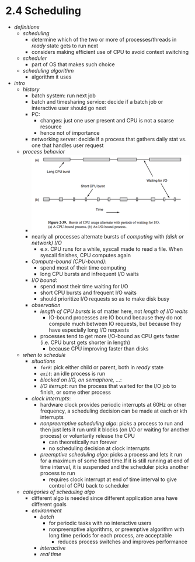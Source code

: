 

# 2.4 Scheduling 


+ _definitions_
    + _scheduling_ 
        + determine which of the two or more of processes/threads in _ready_ state gets to run next
        + considers making efficient use of CPU to avoid context switching
    + _scheduler_
        + part of OS that makes such choice 
    + _scheduling algorithm_
        + algorithm it uses 
+ _intro_ 
    + _history_
        + batch system: run next job 
        + batch and timesharing service: decide if a batch job or interactive user should go next 
        + PC: 
            + changes: just one user present and CPU is not a scarse resource 
            + hence not of importance
        + networking server: decide if a process that gathers daily stat vs. one that handles user request 
    + _process behavior_    
        + ![](2017-06-18-18-23-14.png)
        + nearly all processes alternate bursts of _computing_ with _(disk or network) I/O_
            + e.x. CPU runs for a while, syscall made to read a file. When syscall finishes, CPU computes again
        + _Compute-bound (CPU-bound)_: 
            + spend most of their time computing 
            + long CPU bursts and infrequent I/O waits 
        + _I/O bound_: 
            + spend most their time waiting for I/O
            + short CPU bursts and frequent I/O waits 
            + should prioritize I/O requests so as to make disk busy
        + _observation_ 
            + _length of CPU bursts_ is of matter here, not _length of I/O waits_ 
                + IO-bound processes are IO bound because they do not compute much between IO requests, but because they have especially long I/O requests 
            + processes tend to get more I/O-bound as CPU gets faster (i.e. CPU burst gets shorter in length)
                + because CPU improving faster than disks 
    + _when to schedule_ 
        + _situations_ 
            + _`fork`_: pick either child or parent, both in _ready_ state 
            + _`exit`_: an idle process is run 
            + _blocked on I/O, on semaphore, ..._: 
            + _I/O iterrupt_: run the process that waited for the I/O job to finish, or some other process 
        + _clock interrupts_: 
            + hardware clock provides periodic interrupts at 60Hz or other frequency, a scheduling decision can be made at each or `k`th interrupts
            + _nonpreemptive scheduling algo_: picks a process to run and then just lets it run until it blocks (on I/O or waiting for another process) or voluntarily release the CPU
                + can theoretically run forever 
                + no scheduling decision at clock interrupts 
            + _preemptive scheduling algo_: picks a process and lets it run for a maximum of some fixed time.If it is still running at end of time interval, it is suspended and the scheduler picks another process to run 
                + requires clock interrupt at end of time interval to give control of CPU back to scheduler
    + _categories of scheduling algo_ 
        + different algo is needed since different application area have different goals 
        + _environment_ 
            + _batch_ 
                + for periodic tasks with no interactive users 
                + nonpreemptive algorithms, or preemptive algorithm with long time periods for each process, are acceptable
                    + reduces process switches and improves performance
            + _interactive_ 
            + _real time_ 
        
                




